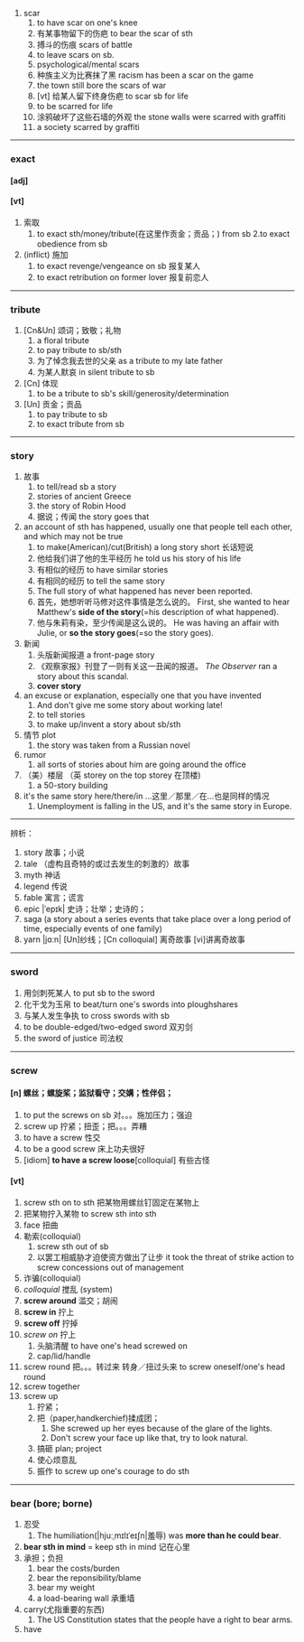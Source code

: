 1. scar
    1. to have scar on one's knee
    2. 有某事物留下的伤疤
    to bear the scar of sth
    3. 搏斗的伤痕 scars of battle
    4. to leave scars on sb.
    5. psychological/mental scars
    6. 种族主义为比赛抹了黑
    racism has been a scar on the game
    7. the town still bore the scars of war
    8. [vt] 给某人留下终身伤疤 to scar sb for life
    9. to be scarred for life
    10. 涂鸦破坏了这些石墙的外观
    the stone walls were scarred with graffiti
    11. a society scarred by graffiti
***
### exact
#### [adj]
#### [vt]
1. 索取
    1. to exact sth/money/tribute(在这里作贡金；贡品；) from sb
    2.to exact obedience from sb
2. (inflict) 施加
    1. to exact revenge/vengeance on sb 报复某人
    2. to exact retribution on former lover 报复前恋人
    
***
### tribute
1. [Cn&Un] 颂词；致敬；礼物
    1. a floral tribute
    2. to pay tribute to sb/sth
    3. 为了悼念我去世的父亲 as a tribute to my late father
    4. 为某人默哀 in silent tribute to sb
2. [Cn] 体现
    1. to be a tribute to sb's skill/generosity/determination
3. [Un] 贡金；贡品
    1. to pay tribute to sb
    2. to exact tribute from sb
***
### story
1. 故事
    1. to tell/read sb a story
    2. stories of ancient Greece
    3. the story of Robin Hood
    4. 据说；传闻 the story goes that
2. an account of sth has happened, usually one that people tell each other, and which may not be true
    1. to make(American)/cut(British) a long story short 长话短说
    2. 他给我们讲了他的生平经历 he told us his story of his life
    3. 有相似的经历 to have similar stories
    4. 有相同的经历 to tell the same story
    5. The full story of what happened has never been reported.
    6. 首先，她想听听马修对这件事情是怎么说的。 First, she wanted to hear Matthew's **side of the story**(=his description of what happened).
    7. 他与朱莉有染，至少传闻是这么说的。 He was having an affair with Julie, or **so the story goes**(=so the story goes).
3. 新闻
    1. 头版新闻报道 a front-page story
    2. 《观察家报》刊登了一则有关这一丑闻的报道。 *The Observer* ran a story about this scandal.
    3. **cover story**
4. an excuse or explanation, especially one that you have invented
    1. And don't give me some story about working late!
    2. to tell stories
    3. to make up/invent a story about sb/sth
5. 情节 plot
    1. the story was taken from a Russian novel
6. rumor
    1. all sorts of stories about him are going around the office
7. （美）楼层 （英 storey on the top storey 在顶楼)
    1. a 50-story building
8. it's the same story here/there/in ...这里／那里／在...也是同样的情况
    1. Unemployment is falling in the US, and it's the same story in Europe.
***
辨析：
1. story 故事；小说
2. tale （虚构且奇特的或过去发生的刺激的）故事
3. myth 神话
4. legend 传说
5. fable 寓言；谎言
6. epic |ˈepɪk| 史诗；壮举；史诗的；
7. saga (a story about a series events that take place over a long period of time, especially events of one family)
8. yarn |jɑːn| [Un]纱线；[Cn colloquial] 离奇故事 [vi]讲离奇故事
***
### sword
1. 用剑刺死某人 to put sb to the sword
2. 化干戈为玉帛 to beat/turn one's swords into ploughshares
3. 与某人发生争执 to cross swords with sb
4. to be double-edged/two-edged sword 双刃剑
5. the sword of justice 司法权
***
### screw
#### [n]  螺丝；螺旋桨；监狱看守；交媾；性伴侣；
1. to put the screws on sb 对。。。施加压力；强迫
2. screw up 拧紧；扭歪；把。。。弄糟
3. to have a screw 性交
4. to be a good screw 床上功夫很好
5. [idiom] **to have a screw loose**[colloquial] 有些古怪

#### [vt]
1. screw sth on to sth 把某物用螺丝钉固定在某物上
2. 把某物拧入某物 to screw sth into sth
3. face 扭曲
4. 勒索(colloquial)  
    1. screw sth out of sb
    2. 以罢工相威胁才迫使资方做出了让步 it took the threat of strike action to screw concessions out of management
5. 诈骗(colloquial)
6. *colloquial* 搅乱 (system)
7. **screw around** 滥交；胡闹
8. **screw in** 拧上
9. **screw off** 拧掉
10. *screw on* 拧上
    1. 头脑清醒 to have one's head screwed on
    2. cap/lid/handle
11. screw round 把。。。转过来
    转身／扭过头来 to screw oneself/one's head round
12. screw together
13. screw up
    1. 拧紧；
    2. 把（paper,handkerchief)揉成团；
        1. She screwed up her eyes because of the glare of the lights.
        2. Don't screw your face up like that, try to look natural.
    3. 搞砸 plan; project
    4. 使心烦意乱
    5. 振作 to screw up one's courage to do sth
***
### bear (bore; borne)
1. 忍受
    1. The humiliation(|hjuːˌmɪlɪˈeɪʃn|羞辱) was **more than he could bear**.
2. **bear sth in mind** = keep sth in mind 记在心里
3. 承担；负担
    1. bear the costs/burden
    2. bear the reponsibility/blame
    3. bear my weight
    4. a load-bearing wall 承重墙
5. carry(尤指重要的东西)
    1. The US Constitution states that the people have a right to bear arms.
6. have
